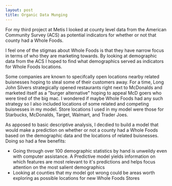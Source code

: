 ```yaml
---
layout: post
title: Organic Data Munging
---
```





For my third project at Metis I looked at county level data from the American Community Survey (ACS) as potential indicators for whether or not that county had a Whole Foods.

I feel one of the stigmas about Whole Foods is that they have narrow focus in terms of who they are marketing towards. By looking at demographic data from the ACS I hoped to find what demographics served as indicators for Whole Foods locations.

Some companies are known to specifcally open locations nearby related buisnesses hoping to steal some of their customers away.
For a time, Long John Silvers strategically opened restaurants right next to McDonalds and marketed itself as a "burger alternative" hoping to appeal McD goers who were tired of the big mac. I wondered if maybe Whole Foods had any such strategy so I also included locations of some related and competing buisnesses in my model. Store locations I used in my model were those for Starbucks, McDonalds, Target, Walmart, and Trader Joes.

As apposed to basic descriptive analysis, I decdied to build a model that would make a prediction on whether or not a county had a Whole Foods based on the demographic data and the locations of related buisnesses. Doing so had a few benefits:
  - Going through over 100 demographic statistics by hand is unweildy even with computer assistance. A Predictive model yields information on which features are most relevant to it's predictions and helps focus attention on the most salient demographics
  - Looking at counties that my model got wrong could be areas worth exploring as possible locations for new Whole Foods Stores
 
 
 
